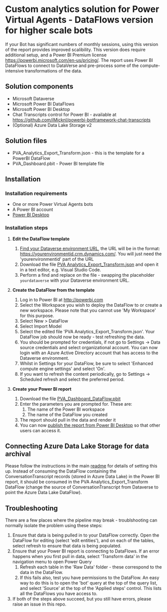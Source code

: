 # Custom analytics solution for Power Virtual Agents - DataFlows version for higher scale bots

If your Bot has significant numbers of monthly sessions, using this version of the report provides improved scalibility. This version does require additional setup, and a Power BI Premium license <https://powerbi.microsoft.com/en-us/pricing/>. The report uses Power BI DataFlows to connect to DataVerse and pre-process some of the compute-intensive transformations of the data.

## Solution components

- Microsoft Dataverse
- Microsoft Power BI DataFlows
- Microsoft Power BI Desktop
- Chat Transcripts control for Power BI - available at <https://github.com/iMicknl/powerbi-botframework-chat-transcripts>
- (Optional) Azure Data Lake Storage v2

## Solution files

- PVA_Analytics_Export_Transform.json - this is the template for a PowerBI DataFlow
- PVA_Dashboard.pbit - Power BI template file

## Installation

### Installation requirements

- One or more Power Virtual Agents bots
- A Power BI account
- [Power BI Desktop](https://powerbi.microsoft.com/en-us/downloads/)

### Installation steps

1. **Edit the DataFlow template**
   1. [Find your Dataverse environment URL](https://docs.microsoft.com/en-us/powerapps/maker/data-platform/data-platform-powerbi-connector#find-your-dataverse-environment-url), the URL will be in the format: https://yourenvironmentid.crm.dynamics.com/. You will just need the 'yourenvironmentid' part of the URL
   2. Download the file [PVA Analytics_Export_Transform.json](PVA_Analytics_Export_Transform.json?plain=1) and open it in a text editor, e.g. Visual Studio Code.
   3. Perform a find and replace on the file - swapping the placeholder `yourdataverse` with your Dataverse environment URL.

2. **Create the DataFlow from the template**
   1. Log in to Power BI at <http://powerbi.com>
   2. Select the Workspace you wish to deploy the DataFlow to or create a new workspace. Please note that you cannot use 'My Workspace' for this purpose. 
   3. Select New > DataFlow
   4. Select Import Model
   5. Select the edited file 'PVA Analytics_Export_Transform.json'. Your DataFlow job should now be ready - test refreshing the data.
   6. You should be prompted for credentials, if not go to Settings -> Data source credentials and select organizational account. You can now login with an Azure Active Directory account that has access to the Dataverse environment.
   7. Whilst in Settings for your DataFlow, be sure to select 'Enhanced compute engine settings' and select 'On'.
   8. If you want to refresh the content periodically, go to Settings -> Scheduled refresh and select the preferred period.

3. **Create your Power BI report**
   1. Download the file [PVA_Dashboard_DataFlow.pbit](PVA_Dashboard_DataFlow.pbit?plain=1)
   2. Enter the parameters you are prompted for. These are:
      1. The name of the Power BI workspace
      2. The name of the DataFlow you created
   3. The report should pull in the data and render it
   4. You can now [publish the report from Power BI Desktop](https://docs.microsoft.com/en-us/power-bi/create-reports/desktop-upload-desktop-files) so that other users can access it.

## Connecting Azure Data Lake Storage for data archival

Please follow the instructions in the main [readme](../readme.md) for details of setting this up. Instead of consuming the DataFlow containing the ConversationTranscript records (stored in Azure Data Lake) in the Power BI report, it should be consumed in the PVA Analytics_Export_Transform DataFlow (change the source of ConversationTranscript from Dataverse to point the Azure Data Lake DataFlow).

## Troubleshooting

There are a few places where the pipeline may break - troublshooting can normally isolate the problem using these steps:

1. Ensure that data is being pulled in to your DataFlow correctly. Open the DataFlow for editing (select 'edit entities'), and on each of the tables, select refresh to ensure that data is being populated.
2. Ensure that your Power BI report is connecting to DataFlows. If an error happens when you first pull in data, select 'Transform data' in the navigation menu to open Power Query
   1. Refresh each table in the 'Raw Data' folder - these correspond to the data in the DataFlow.
   2. If this fails also, test you have permissions to the DataFlow. An easy way to do this is to open the 'bot' query at the top of the query list, and select 'Source' at the top of the 'Applied steps' control. This lists all the DataFlows you have access to.
3. If both of the steps above succeed, but you still have errors, please raise an issue in this repo.
